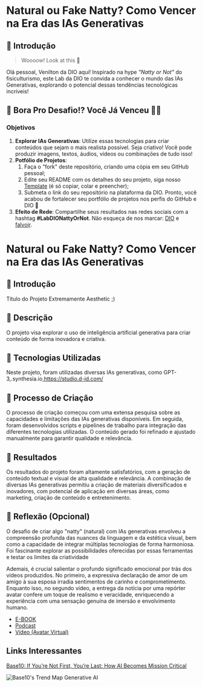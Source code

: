 # Natural ou Fake Natty? Como Vencer na Era das IAs Generativas

## 🚀 Introdução

> Woooow! Look at this 👀

Olá pessoal, Venilton da DIO aqui! Inspirado na hype _"Natty or Not"_ do fisiculturismo, este Lab da DIO te convida a conhecer o mundo das IAs Generativas, explorando o potencial dessas tendências tecnológicas incríveis!

## 🎯 Bora Pro Desafio!? Você Já Venceu 💪🤓

### Objetivos

1. **Explorar IAs Generativas**: Utilize essas tecnologias para criar conteúdos que sejam o mais realista possível. Seja criativo! Você pode produzir imagens, textos, áudios, vídeos ou combinações de tudo isso!
1. **Potfólio de Projetos**:
    1. Faça o "fork" deste repositório, criando uma cópia em seu GitHub pessoal;
    2. Edite seu README com os detalhes do seu projeto, siga nosso [Template](#template) (é só copiar, colar e preencher);
    3. Submeta o link do seu repositório na plataforma da DIO. Pronto, você acabou de fortalecer seu portfólio de projetos nos perfis do GitHub e DIO 🚀
1. **Efeito de Rede**: Compartilhe seus resultados nas redes sociais com a hashtag **#LabDIONattyOrNot**. Não esqueça de nos marcar: [DIO](https://www.linkedin.com/school/dio-makethechange) e [falvojr](https://www.linkedin.com/in/falvojr).

# Natural ou Fake Natty? Como Vencer na Era das IAs Generativas

## 🚀 Introdução

 Título do Projeto Extremamente Aesthetic ;)

## 📒 Descrição
O projeto visa explorar o uso de inteligência artificial generativa para criar conteúdo de forma inovadora e criativa.

## 🤖 Tecnologias Utilizadas
Neste projeto, foram utilizadas diversas IAs generativas, como GPT-3,.synthesia.io,https://studio.d-id.com/ 

## 🧐 Processo de Criação
O processo de criação começou com uma extensa pesquisa sobre as capacidades e limitações das IAs generativas disponíveis. Em seguida, foram desenvolvidos scripts e pipelines de trabalho para integração das diferentes tecnologias utilizadas. O conteúdo gerado foi refinado e ajustado manualmente para garantir qualidade e relevância.
## 🚀 Resultados
Os resultados do projeto foram altamente satisfatórios, com a geração de conteúdo textual e visual de alta qualidade e relevância. A combinação de diversas IAs generativas permitiu a criação de materiais diversificados e inovadores, com potencial de aplicação em diversas áreas, como marketing, criação de conteúdo e entretenimento.
## 💭 Reflexão (Opcional)
O desafio de criar algo "natty" (natural) com IAs generativas envolveu a compreensão profunda das nuances da linguagem e da estética visual, bem como a capacidade de integrar múltiplas tecnologias de forma harmoniosa. Foi fascinante explorar as possibilidades oferecidas por essas ferramentas e testar os limites da criatividade


Ademais, é crucial salientar o profundo significado emocional por trás dos vídeos produzidos. No primeiro, a expressiva declaração de amor de um amigo à sua esposa irradia sentimentos  de carinho e comprometimento. Enquanto isso, no segundo vídeo, a entrega da notícia por uma repórter avatar confere um toque de realismo e veracidade, enriquecendo a experiência com uma sensação genuína de imersão e envolvimento humano.


- [E-BOOK](/exemplos/E-BOOK.md)
- [Podcast](/exemplos/PODCAST.md)
- [Vídeo (Avatar Virtual)](/exemplos/VIDEO.md)

## Links Interessantes

[Base10: If You’re Not First, You’re Last: How AI Becomes Mission Critical](https://base10.vc/post/generative-ai-mission-critical/)

![Base10's Trend Map Generative AI](https://github.com/digitalinnovationone/lab-natty-or-not/assets/730492/f4df26e8-f8f7-4419-8252-c69d73ea930c)
